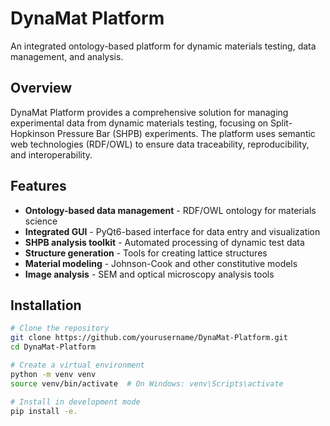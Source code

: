# DynaMat Platform

An integrated ontology-based platform for dynamic materials testing, data management, and analysis.

## Overview

DynaMat Platform provides a comprehensive solution for managing experimental data from dynamic materials testing, focusing on Split-Hopkinson Pressure Bar (SHPB) experiments. The platform uses semantic web technologies (RDF/OWL) to ensure data traceability, reproducibility, and interoperability.

## Features

- **Ontology-based data management** - RDF/OWL ontology for materials science
- **Integrated GUI** - PyQt6-based interface for data entry and visualization  
- **SHPB analysis toolkit** - Automated processing of dynamic test data
- **Structure generation** - Tools for creating lattice structures
- **Material modeling** - Johnson-Cook and other constitutive models
- **Image analysis** - SEM and optical microscopy analysis tools

## Installation

```bash
# Clone the repository
git clone https://github.com/yourusername/DynaMat-Platform.git
cd DynaMat-Platform

# Create a virtual environment
python -m venv venv
source venv/bin/activate  # On Windows: venv\Scripts\activate

# Install in development mode
pip install -e.